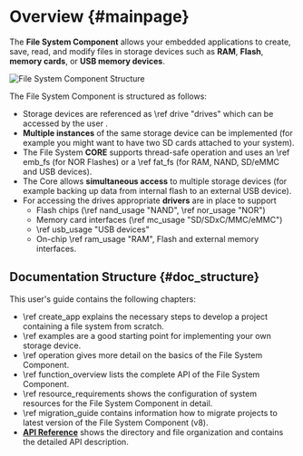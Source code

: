 # Overview {#mainpage}

The **File System Component** allows your embedded applications to create, save, read, and modify files in storage devices
such as **RAM**, **Flash**, **memory cards**, or **USB memory devices**.

![File System Component Structure](FileSystem.svg)

The File System Component is structured as follows:

- Storage devices are referenced as \ref drive "drives" which can be accessed by the user
.
- **Multiple instances** of the same storage device can be implemented (for example you might want to have two SD cards
  attached to your system).
- The File System **CORE** supports thread-safe operation and uses an \ref emb_fs (for NOR Flashes) or a \ref fat_fs
  (for RAM, NAND, SD/eMMC and USB devices).
- The Core allows **simultaneous access** to multiple storage devices (for example backing up data from internal flash to
  an external USB device).
- For accessing the drives appropriate **drivers** are in place to support
  - Flash chips (\ref nand_usage "NAND", \ref nor_usage "NOR")
  - Memory card interfaces (\ref mc_usage "SD/SDxC/MMC/eMMC")
  - \ref usb_usage "USB devices"
  - On-chip \ref ram_usage "RAM", Flash and external memory interfaces. 

## Documentation Structure {#doc_structure}

This user's guide contains the following chapters:

- \ref create_app explains the necessary steps to develop a project containing a file system from scratch.
- \ref examples are a good starting point for implementing your own storage device.
- \ref operation gives more detail on the basics of the File System Component.
- \ref function_overview lists the complete API of the File System Component.
- \ref resource_requirements shows the configuration of system resources for the File System Component in detail.
- \ref migration_guide contains information how to migrate projects to latest version of the File System Component (v8).
- [**API Reference**](./modules.html) shows the directory and file organization and contains the detailed API description.
